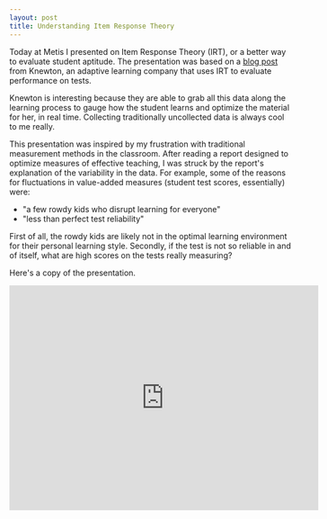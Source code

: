 ```yaml
---
layout: post
title: Understanding Item Response Theory
---
```


Today at Metis I presented on Item Response Theory (IRT), or a better way to evaluate student aptitude. The presentation was based on a <a href="http://www.knewton.com/tech/blog/2012/06/understanding-student-performance-with-item-response-theory/" target="_blank">blog post</a> from Knewton, an adaptive learning company that uses IRT to evaluate performance on tests.

Knewton is interesting because they are able to grab all this data along the learning process to gauge how the student learns and optimize the material for her, in real time. Collecting traditionally uncollected data is always cool to me really.

This presentation was inspired by my frustration with traditional measurement methods in the classroom. After reading a report designed to optimize measures of effective teaching, I was struck by the report's explanation of the variability in the data. For example, some of the reasons for fluctuations in value-added measures (student test scores, essentially) were:
* "a few rowdy kids who disrupt learning for everyone"
* "less than perfect test reliability"

First of all, the rowdy kids are likely not in the optimal learning environment for their personal learning style. Secondly, if the test is not so reliable in and of itself, what are high scores on the tests really measuring?

Here's a copy of the presentation.
<iframe id="iframe_container" frameborder="0" webkitallowfullscreen="" mozallowfullscreen="" allowfullscreen="" width="550" height="400" src="https://prezi.com/embed/xwcjeidjombp/?bgcolor=ffffff&amp;lock_to_path=0&amp;autoplay=0&amp;autohide_ctrls=0&amp;landing_data=bHVZZmNaNDBIWmlSa1k1MmNRK3VoaXFhTktOYzU5Ynl1eWtiVVRLK2V4VTZLM0pGczZTVEpSWEg2WkwzcEtiWFdHdz0&amp;landing_sign=0sY2UQX72v1Kc2S8B-GeyhoRgAxzKmh1RiJUiL_kWTU#"></iframe>